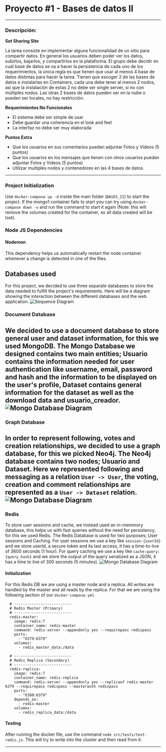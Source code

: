 # Proyecto #1 - Bases de datos II
---
### Descripción:
**Set Sharing Site**

La tarea consiste en implementar alguna funcionalidad de un sitio para compartir datos. En general los 
usuarios deben poder ver los datos, subirlos, bajarlos, y compartirlos en la plataforma.
El grupo debe decidir en cuál base de datos se va a hacer la persistencia de cada uno de los requerimientos, 
la única regla es que tienen que usar al menos 4 base de datos distintas para hacer la tarea.
Tienen que escoger 2 de las bases de datos e instalarlas en Containers, cada una debe tener al menos 2 
nodos, así que la instalación de estas 2 no debe ser single server, si no con múltiples nodos.
Las otras 2 bases de datos pueden ser en la nube o pueden ser locales, no hay restricción.

**Requerimientos No Funcionales**
- El sistema debe ser simple de usar
- Debe guardar una coherencia en el look and feel
- La interfaz no debe ser muy elaborada

**Puntos Extra**
- Que los usuarios en sus comentarios puedan adjuntar Fotos y Videos (5 puntos)
- Que los usuarios en los mensajes que tienen con otros usuarios puedan adjuntar Fotos y Videos
(5 puntos)
- Utilizar multiples nodos y contenedores en las 4 bases de datos.

---

### Project Initialization
Use `docker-compose up -d` inside the main folder (`BASES_II`) to start the project. If the mongo1 container fails to start you can try using `docker-compose down -v` and run the command to start it again (Note: this will remove the volumes created for the container, so all data created will be lost).

### Node JS Dependencies
#### Nodemon
This dependency helps us automatically restart the node container whenever a change is detected in one of the files.

## Databases used
For this project, we decided to use three separate databases to store the data needed to fulfill the project's requirements. Here will be a diagram showing the interaction between the different databases and the web application.
![Sequence Diagram](./documentation/diagrama_secuencia.svg)

### Document Database
We decided to use a document database to store general user and dataset information, for this we used MongoDB. The Mongo Database we designed contains two main entities; Usuario contains the information needed for user authentication like username, email, password and hash and the information to be displayed on the user's profile, Dataset contains general information for the dataset as well as the download data and usuario_creador.
![Mongo Database Diagram](./documentation/diagrama_mongo.svg)
---

### Graph Database
In order to represent following, votes and creation relationships, we decided to use a graph database, for this we picked Neo4j. The Neo4j database contains two nodes; Usuario and Dataset. Here we represented following and messaging as a relation `User -> User`, the voting, creation and comment relationships are represented as a `User -> Dataset` relation.
![Mongo Database Diagram](./documentation/diagrama_neo4j_v2.svg)
---

### Redis
To store user sessions and cache, we instead used an in-memmory database, this helps us with fast queries without the need for persistency, for this we used Redis. The Redis Database is used for two purposes; User sessions and Caching. For user sessions we use a key like `session:{userId}` and we store userId, a secure token and its last access, it has a time-to-live of 3600 seconds (1 hour). For query caching we use a key like `cache:query:{query_hash}` and we store the output of the query serialized as a JSON, it has a time to live of 300 seconds (5 minutes).
![Mongo Database Diagram](./documentation/diagrama_redis.svg)

#### Initialization
For this Redis DB we are using a master node and a replica. All writes are handled by the master and all reads by the replica. For that we are using the following section of our `docker-compose.yml`.
```
  # --------------------------
  # Redis Master (Primary)
  # --------------------------
  redis-master:
    image: redis:7
    container_name: redis-master
    command: redis-server --appendonly yes --requirepass redispass
    ports:
      - "6379:6379"
    volumes:
      - redis_master_data:/data

  # --------------------------
  # Redis Replica (Secondary)
  # --------------------------
  redis-replica:
    image: redis:7
    container_name: redis-replica
    command: redis-server --appendonly yes --replicaof redis-master 6379 --requirepass redispass --masterauth redispass
    ports:
      - "6380:6379"
    depends_on:
      - redis-master
    volumes:
      - redis_replica_data:/data
```

#### Testing
After running the docker file, use the command `node src/tests/test-redis.js`. This will try to write into the cluster and then read from it.

---